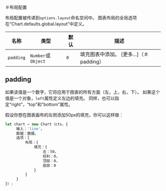 ＃布局配置

布局配置被传递到`options.layout`命名空间中。 图表布局的全局选项在“Chart.defaults.global.layout”中定义。

| 名称| 类型| 默认| 描述
| ----- | ---- | -------- | -----------
| `padding` | `Number`或`Object` | `0` | 填充图表中添加。 [更多...]（＃padding）

## padding
如果该值是一个数字，它将应用于图表的所有方面（左，上，右，下）。 如果这个值是一个对象，`left`属性定义左边的填充。 同样，也可以指定“right”，“top”和“bottom”属性。

假设你想在图表画布的左侧添加50px的填充，你可以这样做：

```javascript
let chart = new Chart（ctx，{
     输入：'line'，
     数据：数据，
     选项：{
         布局：{
             填充：{
                 左：50，
                 权利：0，
                 顶部：0，
                 底部：0
             }
         }
     }
}）;
```
